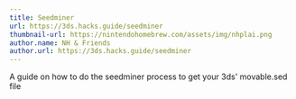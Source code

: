 ```yaml
---
title: Seedminer
url: https://3ds.hacks.guide/seedminer
thumbnail-url: https://nintendohomebrew.com/assets/img/nhplai.png
author.name: NH & Friends
author.url: https://3ds.hacks.guide/seedminer
---
```


A guide on how to do the seedminer process to get your 3ds' movable.sed file
